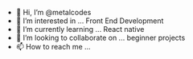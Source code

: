 - 👋 Hi, I’m @metalcodes
- 👀 I’m interested in ... Front End Development
- 🌱 I’m currently learning ... React native
- 💞️ I’m looking to collaborate on ... beginner projects
- 📫 How to reach me ... 

<!---
metalcodes/metalcodes is a ✨ special ✨ repository because its `README.md` (this file) appears on your GitHub profile.
You can click the Preview link to take a look at your changes.
--->
